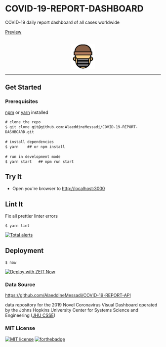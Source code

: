 # COVID-19-REPORT-DASHBOARD
COVID-19 daily report dashboard of all cases worldwide

[Preview](https://covid-19-two-blush.now.sh/)

<div align="center">
	<br> <img src="/public/static/corona-mask.png" width="80px"> <br> <hr>
</div>


## Get Started

### Prerequisites
 [npm](https://www.npmjs.com/get-npm) or [yarn](https://yarnpkg.com/en/docs/install) installed

```shell
# clone the repo
$ git clone git@github.com:AlaeddineMessadi/COVID-19-REPORT-DASHBOARD.git

# install dependencies
$ yarn    ## or npm install

# run in development mode
$ yarn start   ## npm run start

```


## Try It
* Open you're browser to [http://localhost:3000](http://localhost:3000)

## Lint It

Fix all prettier linter errors

```shell
$ yarn lint
```

[![Total alerts](https://img.shields.io/lgtm/alerts/g/AlaeddineMessadi/COVID-19-REPORT-DASHBOARD.svg?logo=lgtm&logoWidth=18)](https://lgtm.com/projects/g/AlaeddineMessadi/COVID-19-REPORT-DASHBOARD/alerts/)

## Deployment

```shell
$ now
```
[![Deploy with ZEIT Now](https://zeit.co/button)](https://deploy.now.sh/?repo=https://github.com/AlaeddineMessadi/COVID-19-REPORT-DASHBOARD)

### Data Source

https://github.com/AlaeddineMessadi/COVID-19-REPORT-API


data repository for the 2019 Novel Coronavirus Visual Dashboard operated by the Johns Hopkins University Center for Systems Science and Engineering ([JHU CSSE](https://github.com/CSSEGISandData/COVID-19))

### MIT License

[![MIT license](https://img.shields.io/badge/License-MIT-blue.svg)](https://lbesson.mit-license.org/) 
[![forthebadge](https://forthebadge.com/images/badges/built-with-love.svg)](https://github.com/AlaeddineMessadi)

